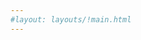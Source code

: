 ```yaml
---
#layout: layouts/!main.html
---
```


<!-- #include sections/!intro.md -->
<!-- #include sections/!install.md ++ @header: Install -->
<!-- #include sections/!quick_start.md ++ @header: Quick Start -->
<!-- #include sections/!build_process.md ++ @header: Building Your Site -->
<!-- #include sections/!rendered_files.md ++ @header: Rendered Files -->
